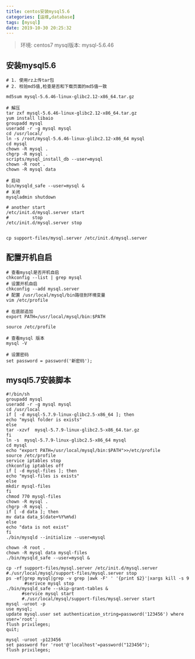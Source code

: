 ```yaml
---
title: centos安装mysql5.6
categories: [运维,database]
tags: [mysql]
date: 2019-10-30 20:25:32
---
```


> 环境: centos7
> mysql版本: mysql-5.6.46

## 安装mysql5.6

    # 1. 使用rz上传tar包
    # 2. 校验md5值,检查是否和下载页面的md5值一致
    
    md5sum mysql-5.6.46-linux-glibc2.12-x86_64.tar.gz
    
    # 解压
    tar zxf mysql-5.6.46-linux-glibc2.12-x86_64.tar.gz 
    yum install libaio
    groupadd mysql
    useradd -r -g mysql mysql
    cd /usr/local/
    ln -s /root/mysql-5.6.46-linux-glibc2.12-x86_64 mysql
    cd mysql
    chown -R mysql .
    chgrp -R mysql .
    scripts/mysql_install_db --user=mysql
    chown -R root .
    chown -R mysql data
    
    # 启动
    bin/mysqld_safe --user=mysql &
    # 关闭
    mysqladmin shutdown
        
    # another start
    /etc/init.d/mysql.server start
    #         stop
    /etc/init.d/mysql.server stop
   
   
    cp support-files/mysql.server /etc/init.d/mysql.server
    

## 配置开机自启

    # 查看mysql是否开机自启
    chkconfig --list | grep mysql
    # 设置开机自启
    chkconfig --add mysql.server  
    # 配置 /usr/local/mysql/bin路径到环境变量
    vim /etc/profile
    
    # 在底部追加
    export PATH=/usr/local/mysql/bin:$PATH
    
    source /etc/profile
    
    # 查看mysql 版本
    mysql -V
    
    # 设置密码
    set password = password('新密码');
    
## mysql5.7安装脚本

    
    #!/bin/sh
    groupadd mysql
    useradd -r -g mysql mysql
    cd /usr/local
    if [ -d mysql-5.7.9-linux-glibc2.5-x86_64 ]; then 
    echo "mysql folder is exists"
    else
    tar -xzvf  mysql-5.7.9-linux-glibc2.5-x86_64.tar.gz
    fi
    ln -s  mysql-5.7.9-linux-glibc2.5-x86_64 mysql
    cd mysql
    echo "export PATH=/usr/local/mysql/bin:$PATH">>/etc/profile
    source /etc/profile
    service iptables stop
    chkconfig iptables off
    if [ -d mysql-files ]; then
    echo "mysql-files is exists"
    else
    mkdir mysql-files
    fi
    chmod 770 mysql-files
    chown -R mysql .
    chgrp -R mysql .
    if [ -d data ]; then
    mv data data_$(date+%Y%m%d)
    else 
    echo "data is not exist"
    fi
    ./bin/mysqld --initialize --user=mysql
    
    chown -R root .
    chown -R mysql data mysql-files
    ./bin/mysqld_safe --user=mysql &
    
    cp -rf support-files/mysql.server /etc/init.d/mysql.server
    #./usr/local/mysql/support-files/mysql.server stop
    ps -ef|grep mysql|grep -v grep |awk -F' ' '{print $2}'|xargs kill -s 9
           #serivce mysql stop
    ./bin/mysqld_safe --skip-grant-tables &
          #service mysql start
          #./usr/local/mysql/support-files/mysql.server start
    mysql -uroot -p
    use mysql;
    update mysql.user set authentication_string=password('123456') where user='root';
    flush privileges;
    quit;
    
    mysql -uroot -p123456
    set password for 'root'@'localhost'=password("123456");
    flush privileges;




